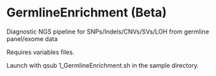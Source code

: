 # GermlineEnrichment (Beta)

Diagnostic NGS pipeline for SNPs/Indels/CNVs/SVs/LOH from germline panel/exome data

Requires variables files.

Launch with qsub 1_GermlineEnrichment.sh in the sample directory.